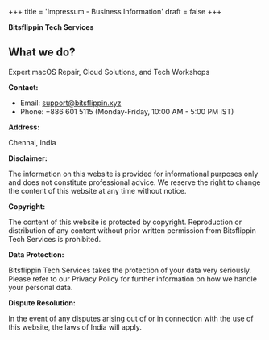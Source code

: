 +++
title = 'Impressum - Business Information'
draft = false
+++

**Bitsflippin Tech Services**

## What we do? 

Expert macOS Repair, Cloud Solutions, and Tech Workshops

**Contact:**

* Email: support@bitsflippin.xyz
* Phone: +886 601 5115 (Monday-Friday, 10:00 AM - 5:00 PM IST)

**Address:**

Chennai, India

**Disclaimer:**

The information on this website is provided for informational purposes only and does not constitute professional advice. We reserve the right to change the content of this website at any time without notice.

**Copyright:**

The content of this website is protected by copyright. Reproduction or distribution of any content without prior written permission from Bitsflippin Tech Services is prohibited.

**Data Protection:**

Bitsflippin Tech Services takes the protection of your data very seriously. Please refer to our Privacy Policy for further information on how we handle your personal data.

**Dispute Resolution:**

In the event of any disputes arising out of or in connection with the use of this website, the laws of India will apply.
